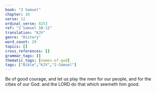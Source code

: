 ```yaml
---
book: "2 Samuel"
chapter: 10
verse: 12
ordinal_verse: 8253
ref: "2 Samuel 10:12"
translation: "KJV"
genre: "History"
word_count: 29
topics: []
cross_references: []
grammar_tags: []
thematic_tags: [names-of-god]
tags: ["Bible","KJV","2-Samuel"]
---
```

Be of good courage, and let us play the men for our people, and for the cities of our God: and the LORD do that which seemeth him good.
